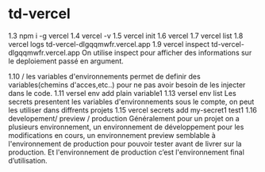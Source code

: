 # td-vercel
1.3 npm i -g vercel
1.4 vercel -v 
1.5 vercel init
1.6 vercel 
1.7 vercel list
1.8 vercel logs td-vercel-dlgqqmwfr.vercel.app
1.9 vercel inspect td-vercel-dlgqqmwfr.vercel.app
On utilise inspect pour afficher des informations sur le deploiement passé en argument.

1.10 / les variables d'environnements permet de definir des variables(chemins d'acces,etc..) pour ne pas avoir besoin de
les injecter dans le code.
1.11 versel env add plain variable1
1.13 versel env list
Les secrets presentent les variables d'environnements 
sous le compte, on peut les utiliser dans diffrents projets
1.15 vercel secrets add my-secret1 test1
1.16 developement/ preview / production
Généralement pour un projet on a plusieurs environnement, un environnement de développement
 pour les modifications en cours, un environnement preview semblable à l'environnement de 
production pour pouvoir tester avant de livrer sur la production. Et l'environnement 
de production c’est l'environnement final d’utilisation.
